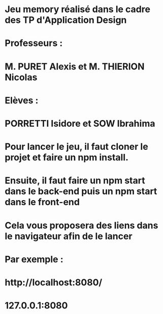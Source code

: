 # Jeu memory réalisé dans le cadre des TP d'Application Design
# Professeurs :
# M. PURET Alexis et M. THIERION Nicolas 


# Elèves :
# PORRETTI Isidore et SOW Ibrahima

# Pour lancer le jeu, il faut cloner le projet et faire un npm install.
# Ensuite, il faut faire un npm start dans le back-end puis un npm start dans le front-end
# Cela vous proposera des liens dans le navigateur afin de le lancer 
# Par exemple :
# http://localhost:8080/
# 127.0.0.1:8080 


